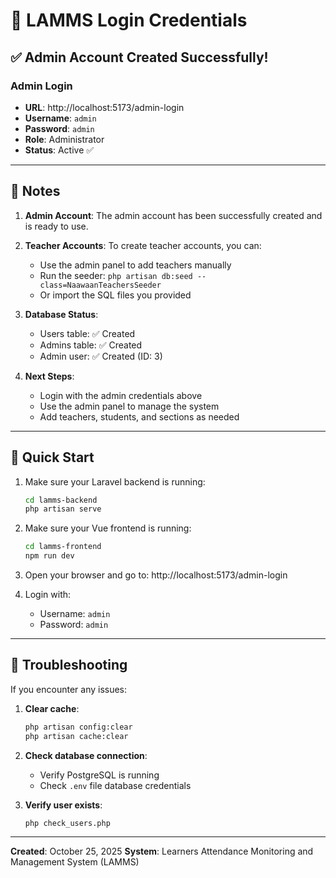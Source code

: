 # 🔐 LAMMS Login Credentials

## ✅ Admin Account Created Successfully!

### Admin Login
- **URL**: http://localhost:5173/admin-login
- **Username**: `admin`
- **Password**: `admin`
- **Role**: Administrator
- **Status**: Active ✅

---

## 📝 Notes

1. **Admin Account**: The admin account has been successfully created and is ready to use.

2. **Teacher Accounts**: To create teacher accounts, you can:
   - Use the admin panel to add teachers manually
   - Run the seeder: `php artisan db:seed --class=NaawaanTeachersSeeder`
   - Or import the SQL files you provided

3. **Database Status**:
   - Users table: ✅ Created
   - Admins table: ✅ Created
   - Admin user: ✅ Created (ID: 3)

4. **Next Steps**:
   - Login with the admin credentials above
   - Use the admin panel to manage the system
   - Add teachers, students, and sections as needed

---

## 🚀 Quick Start

1. Make sure your Laravel backend is running:
   ```bash
   cd lamms-backend
   php artisan serve
   ```

2. Make sure your Vue frontend is running:
   ```bash
   cd lamms-frontend
   npm run dev
   ```

3. Open your browser and go to: http://localhost:5173/admin-login

4. Login with:
   - Username: `admin`
   - Password: `admin`

---

## 🔧 Troubleshooting

If you encounter any issues:

1. **Clear cache**:
   ```bash
   php artisan config:clear
   php artisan cache:clear
   ```

2. **Check database connection**:
   - Verify PostgreSQL is running
   - Check `.env` file database credentials

3. **Verify user exists**:
   ```bash
   php check_users.php
   ```

---

**Created**: October 25, 2025
**System**: Learners Attendance Monitoring and Management System (LAMMS)
